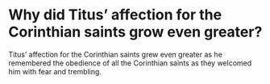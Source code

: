 # Why did Titus’ affection for the Corinthian saints grow even greater?

Titus’ affection for the Corinthian saints grew even greater as he remembered the obedience of all the Corinthian saints as they welcomed him with fear and trembling.
